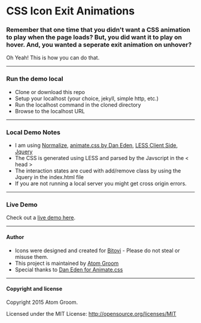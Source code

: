 # CSS Icon Exit Animations

### Remember that one time that you didn't want a CSS animation to play when the page loads? But, you did want it to play on hover. And, you wanted a seperate exit animation on unhover?

Oh Yeah! This is how you can do that. 

* * *

### Run the demo local

* Clone or download this repo
* Setup your localhost (your choice, jekyll, simple http, etc.)
* Run the localhost command in the cloned directory
* Browse to the localhost URL

* * *

### Local Demo Notes

* I am using [Normalize](http://necolas.github.io/normalize.css/), [animate.css by Dan Eden](https://github.com/daneden/animate.css), [LESS Client Side](http://lesscss.org/#client-side-usage), [Jquery](https://github.com/jquery/jquery)
* The CSS is generated using LESS and parsed by the Javscript in the < head >
* The interaction states are cued with add/remove class by using the Jquery in the index.html file
* If you are not running a local server you might get cross origin errors.

* * *

### Live Demo
Check out a [live demo here](http://atomgroomdesign.github.io/icon-exit-animations/).

* * *

#### Author

* Icons were designed and created for [Bitovi](http://bitovi.com/) - Please do not steal or misuse them.
* This project is maintained by [Atom Groom](https://github.com/atomgroomdesign)
* Special thanks to [Dan Eden for Animate.css](https://github.com/daneden/animate.css)

* * *

#### Copyright and license

Copyright 2015 Atom Groom.

Licensed under the MIT License:
http://opensource.org/licenses/MIT
    